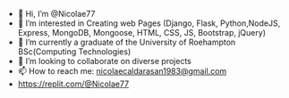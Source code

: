 - 👋 Hi, I’m @Nicolae77
- 👀 I’m interested in Creating web Pages (Django, Flask, Python,NodeJS, Express, MongoDB, Mongoose, HTML, CSS, JS, Bootstrap, jQuery)
- 🌱 I’m currently a graduate of the University of Roehampton BSc(Computing Technologies)
- 💞️ I’m looking to collaborate on diverse projects
- 📫 How to reach me: nicolaecaldarasan1983@gmail.com 
- https://replit.com/@Nicolae77


<!---
Nicolae77/Nicolae77 is a ✨ special ✨ repository because its `README.md` (this file) appears on your GitHub profile.
You can click the Preview link to take a look at your changes.
--->
